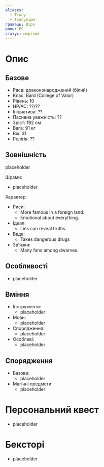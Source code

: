 ```yaml
---
aliases:
  - Тіллу
  - Тінлувірм
гравець: Віра
роль: PC
статус: мертвий
---
```


# Опис

## Базове

- Раса: дракононароджений (білий)
- Клас: Bard (College of Valor)
- Рівень: 10
- HP/AC: ??/??
- Ініциатива: ??
- Пасивна уважність: ??
- Зріст: 192 см
- Вага: 91 кг
- Вік: 31
- Релігія: ??

## Зовнішність

placeholder

Шрами:
- placeholder

Характер:
- Риси:
	- More famous in a foreign land.
	- Emotional about everything.
- Ідеал:
	- Lies can reveal truths.
- Вада:
	- Takes dangerous drugs
- Зв'язки:
	- Many fans among dwarves.

## Особливості

- placeholder

## Вміння

- Інструменти:
	- placeholder
- Мови:
	- placeholder
- Спорядження:
	- placeholder
- Особливі:
	- placeholder

## Спорядження

- Базове:
	- placeholder
- Магічні предмети:
	- placeholder

# Персональний квест

- placeholder

# Бексторі

- placeholder

